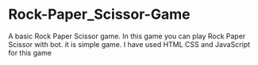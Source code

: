 # Rock-Paper_Scissor-Game
A basic Rock Paper Scissor game. In this game you can play Rock Paper Scissor with bot. it is simple game. I have used HTML CSS and JavaScript for this game

